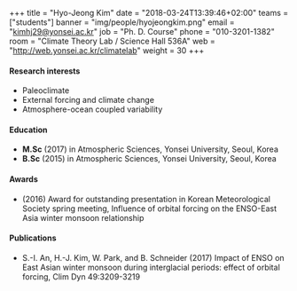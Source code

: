 ﻿+++
title = "Hyo-Jeong Kim"
date = "2018-03-24T13:39:46+02:00"
teams = ["students"]
banner = "img/people/hyojeongkim.png"
email = "kimhj29@yonsei.ac.kr"
job = "Ph. D. Course"
phone = "010-3201-1382"
room = "Climate Theory Lab / Science Hall 536A"
web = "http://web.yonsei.ac.kr/climatelab"
weight = 30
+++

#### Research interests
+ Paleoclimate
+ External forcing and climate change
+ Atmosphere-ocean coupled variability

#### Education
 + **M.Sc** (2017) in Atmospheric Sciences, Yonsei University, Seoul, Korea
 + **B.Sc** (2015) in Atmospheric Sciences, Yonsei University, Seoul, Korea

#### Awards
 + (2016) Award for outstanding presentation in Korean Meteorological Society spring meeting, Influence of orbital forcing on the ENSO-East Asia winter monsoon relationship

#### Publications
+ S.-I. An, H.-J. Kim, W. Park, and B. Schneider (2017) Impact of ENSO on East Asian winter monsoon
during interglacial periods: effect of orbital forcing, Clim Dyn 49:3209-3219

